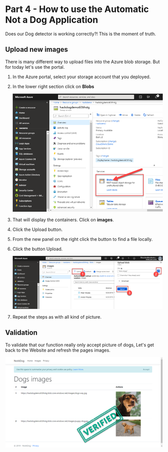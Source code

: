 # Part 4 - How to use the Automatic Not a Dog Application

Does our Dog detector is working correctly?! This is the moment of truth.

## Upload new images

There is many different way to upload files into the Azure blob storage. But for today let's use the portal.

1. In the Azure portal, select your storage account that you deployed.
1. In the lower right section click on **Blobs**

    ![blobs][blobs]

1. That will display the containers. Click on **images**.
1. Click the Upload button.
1. From the new panel on the right click the button to find a file locally.
1. Click the button Upload.

    ![upload][upload]

1. Repeat the steps as with all kind of picture.

## Validation

To validate that our function really only accept picture of dogs, Let's get back to the Website and refresh the pages images.

![final][final]





[blobs]: medias/blobs.png "Click on Blobs"
[upload]: medias/upload.png "Upload"
[final]: medias/final.png "Upload"
